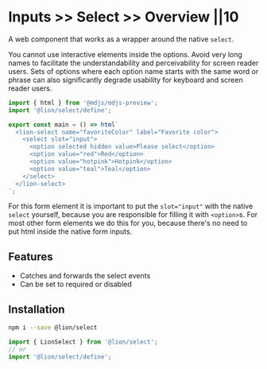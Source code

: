 # Inputs >> Select >> Overview ||10

A web component that works as a wrapper around the native `select`.

You cannot use interactive elements inside the options. Avoid very long names to facilitate the understandability and perceivability for screen reader users.
Sets of options where each option name starts with the same word or phrase can also significantly degrade usability for keyboard and screen reader users.

```js script
import { html } from '@mdjs/mdjs-preview';
import '@lion/select/define';
```

```js preview-story
export const main = () => html`
  <lion-select name="favoriteColor" label="Favorite color">
    <select slot="input">
      <option selected hidden value>Please select</option>
      <option value="red">Red</option>
      <option value="hotpink">Hotpink</option>
      <option value="teal">Teal</option>
    </select>
  </lion-select>
`;
```

For this form element it is important to put the `slot="input"` with the native `select` yourself, because you are responsible for filling it with `<option>`s.
For most other form elements we do this for you, because there's no need to put html inside the native form inputs.

## Features

- Catches and forwards the select events
- Can be set to required or disabled

## Installation

```bash
npm i --save @lion/select
```

```js
import { LionSelect } from '@lion/select';
// or
import '@lion/select/define';
```
